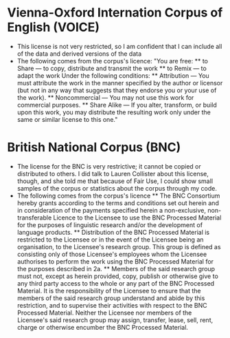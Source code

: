 # Vienna-Oxford Internation Corpus of English (VOICE)
* This license is not very restricted, so I am confident that I can include all of the data and derived versions of the data
* The following comes from the corpus's licence: "You are free: 
** to Share — to copy, distribute and transmit the work 
** to Remix — to adapt the work 
Under the following conditions: 
** Attribution — You must attribute the work in the manner specified by the author or licensor (but not in any way that suggests that they endorse you or your use of the work). 
** Noncommercial — You may not use this work for commercial purposes. 
** Share Alike — If you alter, transform, or build upon this work, you may distribute the resulting work only under the same or similar license to this one."

# British National Corpus (BNC)
* The license for the BNC is very restrictive; it cannot be copied or distributed to others. I did talk to Lauren Collister about this license, though, and she told me that because of Fair Use, I could show small samples of the corpus or statistics about the corpus through my code. 
* The following comes from the corpus's licence
** The BNC Consortium hereby grants according to the terms and conditions set out herein and in consideration of the payments specified herein a non-exclusive, non-transferable Licence to the Licensee to use the BNC Processed Material for the purposes of linguistic research and/or the development of language products.
** Distribution of the BNC Processed Material is restricted to the Licensee or in the event of the Licensee being an organisation, to the Licensee's research group. This group is defined as consisting only of those Licensee's employees whom the Licensee authorises to perform the work using the BNC Processed Material for the purposes described in 2a.
** Members of the said research group must not, except as herein provided, copy, publish or otherwise give to any third party access to the whole or any part of the BNC Processed Material. It is the responsibility of the Licensee to ensure that the members of the said research group understand and abide by this restriction, and to supervise their activities with respect to the BNC Processed Material. Neither the Licensee nor members of the Licensee's said research group may assign, transfer, lease, sell, rent, charge or otherwise encumber the BNC Processed Material.
